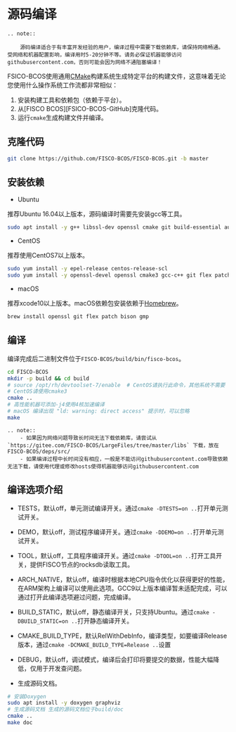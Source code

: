 # 源码编译

```eval_rst
.. note::

    源码编译适合于有丰富开发经验的用户，编译过程中需要下载依赖库，请保持网络畅通。受网络和机器配置影响，编译用时5-20分钟不等。请务必保证机器能够访问githubusercontent.com，否则可能会因为网络不通阻塞编译！
```

FSICO-BCOS使用通用[CMake](https://cmake.org)构建系统生成特定平台的构建文件，这意味着无论您使用什么操作系统工作流都非常相似：
1. 安装构建工具和依赖包（依赖于平台）。
1. 从[FISCO BCOS][FSICO-BCOS-GitHub]克隆代码。
1. 运行`cmake`生成构建文件并编译。

## 克隆代码

```bash
git clone https://github.com/FISCO-BCOS/FISCO-BCOS.git -b master
```

## 安装依赖

- Ubuntu

推荐Ubuntu 16.04以上版本，源码编译时需要先安装gcc等工具。

```bash
sudo apt install -y g++ libssl-dev openssl cmake git build-essential autoconf texinfo flex patch bison libgmp-dev zlib1g-dev automake libtool
```

- CentOS

推荐使用CentOS7以上版本。

```bash
sudo yum install -y epel-release centos-release-scl
sudo yum install -y openssl-devel openssl cmake3 gcc-c++ git flex patch bison gmp-static devtoolset-7
```

- macOS

推荐xcode10以上版本。macOS依赖包安装依赖于[Homebrew](https://brew.sh/)。

```bash
brew install openssl git flex patch bison gmp
```

## 编译

编译完成后二进制文件位于`FISCO-BCOS/build/bin/fisco-bcos`。

```bash
cd FISCO-BCOS
mkdir -p build && cd build
# source /opt/rh/devtoolset-7/enable  # CentOS请执行此命令，其他系统不需要
# CentOS请使用cmake3
cmake ..
# 高性能机器可添加-j4使用4核加速编译
# macOS 编译出现 "ld: warning: direct access" 提示时，可以忽略
make
```

```eval_rst
.. note::
    - 如果因为网络问题导致长时间无法下载依赖库，请尝试从 `https://gitee.com/FISCO-BCOS/LargeFiles/tree/master/libs` 下载，放在FISCO-BCOS/deps/src/
    - 如果编译过程中长时间没有相应，一般是不能访问githubusercontent.com导致依赖无法下载，请使用代理或修改hosts使得机器能够访问githubusercontent.com
```

## 编译选项介绍

- TESTS，默认off，单元测试编译开关。通过`cmake -DTESTS=on ..`打开单元测试开关。
- DEMO，默认off，测试程序编译开关。通过`cmake -DDEMO=on ..`打开单元测试开关。
- TOOL，默认off，工具程序编译开关。通过`cmake -DTOOL=on ..`打开工具开关，提供FISCO节点的rocksdb读取工具。
- ARCH_NATIVE，默认off，编译时根据本地CPU指令优化以获得更好的性能，在ARM架构上编译可以使用此选项。GCC9以上版本编译暂未适配完成，可以通过打开此编译选项避过问题，完成编译。
- BUILD_STATIC，默认off，静态编译开关，只支持Ubuntu。通过`cmake -DBUILD_STATIC=on ..`打开静态编译开关。
- CMAKE_BUILD_TYPE，默认RelWithDebInfo，编译类型，如要编译Release版本，通过`cmake -DCMAKE_BUILD_TYPE=Release ..`设置
- DEBUG，默认off，调试模式，编译后会打印将要提交的数据，性能大幅降低，仅用于开发查问题。

- 生成源码文档。
```bash
# 安装Doxygen
sudo apt install -y doxygen graphviz
# 生成源码文档 生成的源码文档位于build/doc
cmake ..
make doc
```